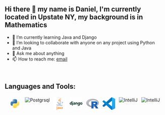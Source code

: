 ## Hi there 👋 my name is Daniel, I'm currently located in Upstate NY, my background is in Mathematics

- 🌱 I’m currently learning Java and Django
- 👯 I’m looking to collaborate with anyone on any project using Python and Java
- 💬 Ask me about anything
- 📫 How to reach me: [email](mailto:daniel.b.zhangusa@gmail.com)


<br />

## Languages and Tools:


<p align="center">
<img src="https://raw.githubusercontent.com/github/explore/80688e429a7d4ef2fca1e82350fe8e3517d3494d/topics/python/python.png" alt="Python" height="40" style="vertical-align:top; margin:4px">
<img src="https://github.com/yurijserrano/Github-Profile-Readme-Logos/blob/master/databases/postgresql.svg" alt="Postgrsql" height="40" style="vertical-align:top; margin:4px">
<img src="https://raw.githubusercontent.com/github/explore/80688e429a7d4ef2fca1e82350fe8e3517d3494d/topics/java/java.png" alt="Java" height="40" style="vertical-align:top; margin:4px">
<img src="https://raw.githubusercontent.com/github/explore/80688e429a7d4ef2fca1e82350fe8e3517d3494d/topics/django/django.png" alt="Django" height="40" style="vertical-align:top; margin:4px">
<img src="https://raw.githubusercontent.com/github/explore/80688e429a7d4ef2fca1e82350fe8e3517d3494d/topics/r/r.png" alt="R" height="40" style="vertical-align:top; margin:4px">
<img src="https://raw.githubusercontent.com/github/explore/80688e429a7d4ef2fca1e82350fe8e3517d3494d/topics/visual-studio-code/visual-studio-code.png" alt="VS Code" height="40" style="vertical-align:top; margin:4px">
<img src="https://github.com/yurijserrano/Github-Profile-Readme-Logos/blob/master/ides/intellij.svg" alt="IntelliJ" height="40" style="vertical-align:top; margin:4px">
<img src="https://github.com/yurijserrano/Github-Profile-Readme-Logos/blob/master/ides/pycharm.svg" alt="IntelliJ" height="40" style="vertical-align:top; margin:4px">
</p> <br />
<!--
<p align="center">
<img src="https://github.com/numpy/numpy/blob/main/branding/logo/logomark/numpylogoicon.svg" alt="R" height="40" style="vertical-align:top; margin:4px">
<img src="https://camo.githubusercontent.com/981d48e57e23a4907cebc4eb481799b5882595ea978261f22a3e131dcd6ebee6/68747470733a2f2f70616e6461732e7079646174612e6f72672f7374617469632f696d672f70616e6461732e737667" alt="R" height="40" style="vertical-align:top; margin:4px">
<img src="https://camo.githubusercontent.com/109927a15915074d15313889468aa9aa688de3b9e38cc4359a01f665d351114e/68747470733a2f2f6d6174706c6f746c69622e6f72672f5f7374617469632f6c6f676f322e737667" alt="R" height="40" style="vertical-align:top; margin:4px">
</p>
-->
